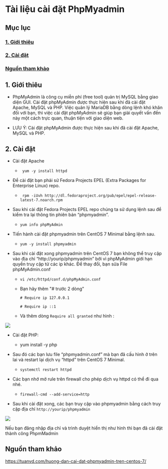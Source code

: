 # Tài liệu cài đặt PhpMyadmin

## Mục lục

### [1. Giới thiệu](https://github.com/phancong0897/Congphan/blob/master/Wordpress/C%C3%A0i%20%C4%91%E1%BA%B7t%20PphMyadmin.md#1-gi%E1%BB%9Bi-thi%E1%BB%87u)

### [2. Cài đặt](https://github.com/phancong0897/Congphan/blob/master/Wordpress/C%C3%A0i%20%C4%91%E1%BA%B7t%20PphMyadmin.md#2-c%C3%A0i-%C4%91%E1%BA%B7t-1)

### [ Nguồn tham khảo](https://github.com/phancong0897/Congphan/blob/master/Wordpress/C%C3%A0i%20%C4%91%E1%BA%B7t%20PphMyadmin.md#ngu%E1%BB%93n-tham-kh%E1%BA%A3o)

## 1. Giới thiêu

- PhpMyAdmin là công cụ miễn phí (free tool) quản trị MySQL bằng giao diện GUI. Cài đặt phpMyAdmin được thực hiện sau khi đã cài đặt Apache, MySQL và PHP. Việc quản lý MariaDB bằng dòng lệnh khó khăn đối với bạn, thì việc cài đặt phpMyAdmin sẽ giúp bạn giải quyết vấn đền này một cách trực quan, thuận tiện với giao diện web.

- LƯU Ý: Cài đặt phpMyAdmin được thực hiện sau khi đã cài đặt Apache, MySQL và PHP.

## 2. Cài đặt

- Cài đặt Apache
 
    - `  yum -y install httpd `

- Để cài đặt bạn phải sử Fedora Projects EPEL (Extra Packages for Enterprise Linux) repo.

    - ` rpm -iUvh http://dl.fedoraproject.org/pub/epel/epel-release-latest-7.noarch.rpm`

- Sau khi cài đặt Fedora Projects EPEL repo chúng ta sử dụng lệnh sau để kiểm tra lại thông tin phiên bản “phpmyadmin”.

    - ` yum info phpMyAdmin `

- Tiến hành cài đặt phpmyadmin trên CentOS 7 Minimal bằng lệnh sau.

    - ` yum -y install phpmyadmin `

- Sau khi cài đặt xong phpmyadmin trên CentOS 7 bạn không thể truy cập vào địa chỉ “http://yourip/phpmyadmin” bởi vì phpMyAdmin giới hạn quyền truy cập từ các ip khác. Để thay đổi, bạn sửa File phpMyAdmin.conf

    - ` vi /etc/httpd/conf.d/phpMyAdmin.conf `

    - Bạn hãy thêm "# trước 2 dòng"

        ` # Require ip 127.0.0.1 `
        
        ` # Require ip ::1 `
    
    - Và thêm dòng ` Require all granted ` như hình :

<img src="https://imgur.com/I5WbVTH.png">

- Cài đặt PHP:
    
    - yum install -y php

- Sau đó các bạn lưu file “phpmyadmin.conf” mà bạn đã cấu hình ở trên lai và restart lại dịch vụ “httpd” trên CentOS 7 Minimal.

    - ` systemctl restart httpd `

- Các bạn nhớ mở rule trên firewall cho phép dịch vụ httpd có thể đi qua nhé.

    - ` firewall-cmd --add-service=http `

- Sau khi cài đặt xong, các bạn truy cập vào phpmyadmin bằng cách truy cập địa chỉ
` http://yourip/phpmyadmin `

<img src="https://imgur.com/JrtGiMr.png">

Nếu bạn đăng nhập địa chỉ và trình duyệt hiển thị như hình thì bạn đã cài đặt thành công PhpmMadmin

## Nguồn tham khảo

https://tuanvd.com/huong-dan-cai-dat-phpmyadmin-tren-centos-7/
